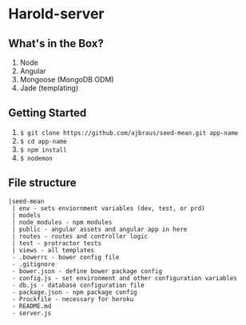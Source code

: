 # Harold-server

## What's in the Box?

1. Node
2. Angular
3. Mongoose (MongoDB ODM)
4. Jade (templating)

## Getting Started

1. ```$ git clone https://github.com/ajbraus/seed-mean.git app-name```
2. ```$ cd app-name```
3. ```$ npm install```
4. ```$ nodemon```


## File structure

```
|seed-mean
 | env - sets enviornment variables (dev, test, or prd)
 | models 
 | node_modules - npm modules
 | public - angular assets and angular app in here
 | routes - routes and controller logic
 | test - protractor tests
 | views - all templates
 - .bowerrc - bower config file
 - .gitignore 
 - bower.json - define bower package config
 - config.js - set environment and other configuration variables 
 - db.js - database configuration file
 - package.json - npm package config
 - Prockfile - necessary for heroku
 - README.md
 - server.js 

```